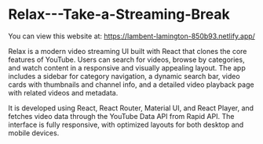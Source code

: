 # Relax---Take-a-Streaming-Break

You can view this website at: https://lambent-lamington-850b93.netlify.app/

Relax is a modern video streaming UI built with React that clones the core features of YouTube. Users can search for videos, browse by categories, and watch content in a responsive and visually appealing layout. The app includes a sidebar for category navigation, a dynamic search bar, video cards with thumbnails and channel info, and a detailed video playback page with related videos and metadata.

It is developed using React, React Router, Material UI, and React Player, and fetches video data through the YouTube Data API from Rapid API. The interface is fully responsive, with optimized layouts for both desktop and mobile devices.
